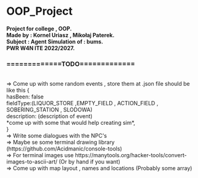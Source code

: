 # OOP_Project
<h4>
Project for college , OOP. </br>
Made by : Kornel Uriasz , Mikołaj Paterek. </br>
Subject : Agent Simulation of : bums. </br>
PWR W4N ITE 2022/2027. </br>
</h4>
<h3>
=============TODO=============
</h3></br>
    => Come up with some random events , store them at .json file should be like this {</br>
        hasBeen: false</br>
        fieldType:(LIQUOR_STORE ,EMPTY_FIELD , ACTION_FIELD , SOBERING_STATION , SLODOWA)</br>
        description: (description of event)</br>
        *come up with some that would help creating sim*,</br>
    } </br>
    => Write some dialogues with the NPC's </br>
    => Maybe se some terminal drawing library (https://github.com/Acidmanic/console-tools) </br>
    => For terminal images use https://manytools.org/hacker-tools/convert-images-to-ascii-art/ (Or by hand if you want) </br>
    => Come up with map layout , names and locations (Probably some array) </br>


